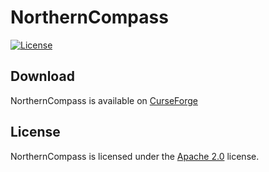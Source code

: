 # NorthernCompass

[![License](https://lxgaming.github.io/badges/License-Apache%202.0-blue.svg)](https://www.apache.org/licenses/LICENSE-2.0)

## Download
NorthernCompass is available on [CurseForge](https://www.curseforge.com/minecraft/mc-mods/northerncompass)

## License
NorthernCompass is licensed under the [Apache 2.0](https://www.apache.org/licenses/LICENSE-2.0) license.
